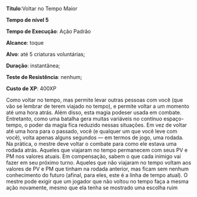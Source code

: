 **Titulo**:Voltar no Tempo Maior

**Tempo de nível 5**

**Tempo de Execução**: Ação Padrão

**Alcance**: toque

**Alvo**: até 5 criaturas voluntárias;

**Duração**: instantânea;

**Teste de Resistência**: nenhum;

**Custo de XP**: 400XP

Como voltar no tempo, mas permite 
levar outras pessoas com você (que vão 
se lembrar de terem viajado no tempo), 
e permite voltar a um momento até uma 
hora atrás.
Além disso, esta magia podeser usada em combate. Entretanto, como uma 
batalha gera muitas variáveis no contínuo espaço-tempo, o poder da magia 
fica reduzido nessas situações. Em vez de 
voltar até uma hora para o passado, você 
(e qualquer um que você leve com você), 
volta apenas alguns segundos — em termos de jogo, uma rodada. Na prática, o 
mestre deve voltar o combate para como 
ele estava uma rodada atrás. Aqueles que 
viajaram no tempo permanecem com 
seus PV e PM nos valores atuais. Em 
compensação, sabem o que cada inimigo 
vai fazer em seu próximo turno. Aqueles 
que não viajaram no tempo voltam aos 
valores de PV e PM que tinham na rodada anterior, mas ficam sem nenhum conhecimento do futuro (afinal, para eles, 
este é a linha de tempo atual). O mestre 
pode exigir que um jogador que não voltou no tempo faça a mesma ação novamente, mesmo que ela tenha se mostrado 
uma escolha ruim